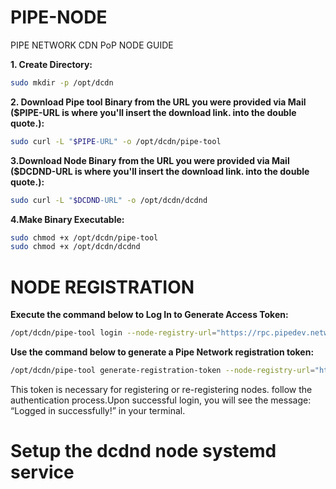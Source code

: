 # PIPE-NODE
PIPE NETWORK CDN PoP NODE GUIDE

**1. Create Directory:**
```bash
sudo mkdir -p /opt/dcdn
```

 **2. Download Pipe tool Binary from the URL you were provided via Mail ($PIPE-URL is where you'll insert the download link. into the double quote.):**
```bash
sudo curl -L "$PIPE-URL" -o /opt/dcdn/pipe-tool
```
**3.Download Node Binary from the URL you were provided via Mail ($DCDND-URL is where you'll insert the download link. into the double quote.):**
```bash
sudo curl -L "$DCDND-URL" -o /opt/dcdn/dcdnd
```

**4.Make Binary Executable:**
```bash
sudo chmod +x /opt/dcdn/pipe-tool
sudo chmod +x /opt/dcdn/dcdnd
```
# NODE REGISTRATION
**Execute the command below to Log In to Generate Access Token:**
```bash
/opt/dcdn/pipe-tool login --node-registry-url="https://rpc.pipedev.network"
```
**Use the command below to generate a Pipe Network registration token:**
```bash
/opt/dcdn/pipe-tool generate-registration-token --node-registry-url="https://rpc.pipedev.network" --credentials-dir=/root/.permissionless
```
 This token is necessary for registering or re-registering nodes. follow the authentication process.Upon successful login, you will see the message: “Logged in successfully!” in your terminal.

# Setup the dcdnd node systemd service

